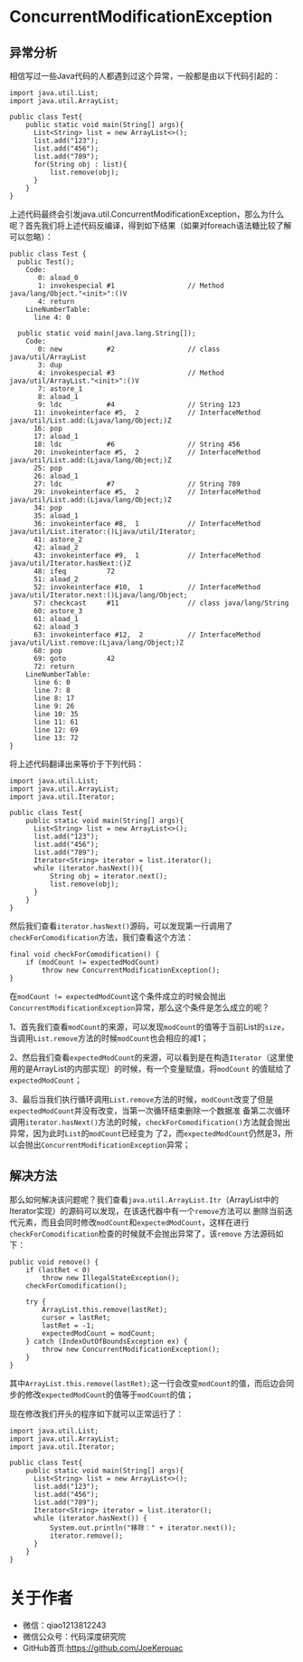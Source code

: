 # ConcurrentModificationException
## 异常分析
相信写过一些Java代码的人都遇到过这个异常，一般都是由以下代码引起的：
```
import java.util.List;
import java.util.ArrayList;

public class Test{
    public static void main(String[] args){
      List<String> list = new ArrayList<>();
      list.add("123");
      list.add("456");
      list.add("789");
      for(String obj : list){
          list.remove(obj);
      }
    }
}
```
上述代码最终会引发java.util.ConcurrentModificationException，那么为什么呢？首先我们将上述代码反编译，得到如下结果（如果对foreach语法糖比较了解可以忽略）：
```
public class Test {
  public Test();
    Code:
       0: aload_0
       1: invokespecial #1                  // Method java/lang/Object."<init>":()V
       4: return
    LineNumberTable:
      line 4: 0

  public static void main(java.lang.String[]);
    Code:
       0: new           #2                  // class java/util/ArrayList
       3: dup
       4: invokespecial #3                  // Method java/util/ArrayList."<init>":()V
       7: astore_1
       8: aload_1
       9: ldc           #4                  // String 123
      11: invokeinterface #5,  2            // InterfaceMethod java/util/List.add:(Ljava/lang/Object;)Z
      16: pop
      17: aload_1
      18: ldc           #6                  // String 456
      20: invokeinterface #5,  2            // InterfaceMethod java/util/List.add:(Ljava/lang/Object;)Z
      25: pop
      26: aload_1
      27: ldc           #7                  // String 789
      29: invokeinterface #5,  2            // InterfaceMethod java/util/List.add:(Ljava/lang/Object;)Z
      34: pop
      35: aload_1
      36: invokeinterface #8,  1            // InterfaceMethod java/util/List.iterator:()Ljava/util/Iterator;
      41: astore_2
      42: aload_2
      43: invokeinterface #9,  1            // InterfaceMethod java/util/Iterator.hasNext:()Z
      48: ifeq          72
      51: aload_2
      52: invokeinterface #10,  1           // InterfaceMethod java/util/Iterator.next:()Ljava/lang/Object;
      57: checkcast     #11                 // class java/lang/String
      60: astore_3
      61: aload_1
      62: aload_3
      63: invokeinterface #12,  2           // InterfaceMethod java/util/List.remove:(Ljava/lang/Object;)Z
      68: pop
      69: goto          42
      72: return
    LineNumberTable:
      line 6: 0
      line 7: 8
      line 8: 17
      line 9: 26
      line 10: 35
      line 11: 61
      line 12: 69
      line 13: 72
}
```
将上述代码翻译出来等价于下列代码：
```
import java.util.List;
import java.util.ArrayList;
import java.util.Iterator;

public class Test{
    public static void main(String[] args){
      List<String> list = new ArrayList<>();
      list.add("123");
      list.add("456");
      list.add("789");
      Iterator<String> iterator = list.iterator();
      while (iterator.hasNext()){
          String obj = iterator.next();
          list.remove(obj);
      }
    }
}
```
然后我们查看`iterator.hasNext()`源码，可以发现第一行调用了`checkForComodification`方法，我们查看这个方法：

```
final void checkForComodification() {
    if (modCount != expectedModCount)
        throw new ConcurrentModificationException();
}
```
在`modCount != expectedModCount`这个条件成立的时候会抛出`ConcurrentModificationException`异常，那么这个条件是怎么成立的呢？

1、首先我们查看`modCount`的来源，可以发现`modCount`的值等于当前List的`size`，当调用`List.remove`方法的时候`modCount`也会相应的减1；

2、然后我们查看`expectedModCount`的来源，可以看到是在构造`Iterator`（这里使用的是ArrayList的内部实现）的时候，有一个变量赋值，将`modCount`
的值赋给了`expectedModCount`；

3、最后当我们执行循环调用`List.remove`方法的时候，`modCount`改变了但是`expectedModCount`并没有改变，当第一次循环结束删除一个数据准
备第二次循环调用`iterator.hasNext()`方法的时候，`checkForComodification()`方法就会抛出异常，因为此时`List`的`modCount`已经变为
了2，而`expectedModCount`仍然是3，所以会抛出`ConcurrentModificationException`异常；

## 解决方法
那么如何解决该问题呢？我们查看`java.util.ArrayList.Itr`（ArrayList中的Iterator实现）的源码可以发现，在该迭代器中有一个`remove`方法可以
删除当前迭代元素，而且会同时修改`modCount`和`expectedModCount`，这样在进行`checkForComodification`检查的时候就不会抛出异常了，该`remove`
方法源码如下：
```
public void remove() {
    if (lastRet < 0)
        throw new IllegalStateException();
    checkForComodification();

    try {
        ArrayList.this.remove(lastRet);
        cursor = lastRet;
        lastRet = -1;
        expectedModCount = modCount;
    } catch (IndexOutOfBoundsException ex) {
        throw new ConcurrentModificationException();
    }
}
```
其中`ArrayList.this.remove(lastRet);`这一行会改变`modCount`的值，而后边会同步的修改`expectedModCount`的值等于`modCount`的值；


现在修改我们开头的程序如下就可以正常运行了：
```
import java.util.List;
import java.util.ArrayList;
import java.util.Iterator;

public class Test{
    public static void main(String[] args){
      List<String> list = new ArrayList<>();
      list.add("123");
      list.add("456");
      list.add("789");
      Iterator<String> iterator = list.iterator();
      while (iterator.hasNext()) {
          System.out.println("移除：" + iterator.next());
          iterator.remove();
      }
    }
}
```

# 关于作者
- 微信：qiao1213812243
- 微信公众号：代码深度研究院
- GitHub首页:https://github.com/JoeKerouac